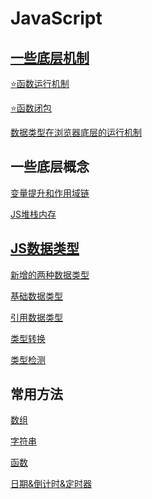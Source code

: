 # JavaScript


<!-- | [一些底层机制](./00-basicconcepts.md)  | [⭐️函数运行机制](./00-basicconcepts.md#函数执行步骤-垃圾回收机制)<br>[⭐️函数闭包](./00-basicconcepts.md#函数执行例子闭包)<br>[数据类型在浏览器底层的运行机制](./00-basicconcepts.md#数据类型在浏览器底层的运行机制)<br> |
|---|:---|
|  一些底层概念 | [变量提升和作用域链](./04-scope.md) <br>[JS堆栈内存](./05-jsstack.md) |
|  [JS数据类型](./02-datatype.md) |[新增的两种数据类型](./02-datatype.md#💡js新增的两个原始数据类型)<br>[基础数据类型](./02-datatype.md#一、基本数据类型)<br>[引用数据类型](./02-datatype.md#二、引用数据类型)<br>[类型转换](./02-datatype.md#三、类型转换)<br>[类型检测](./02-datatype.md#四、数据类型检测) <br>|常用 |   |
|  常用方法 | [数组](./02-01-array.md)<br> [字符串](./02-02-string.md) <br> [函数](./02-03-function.md)<br> [日期&倒计时&定时器](./02-04-date.md)|
|   |   |
|   |   |
|   |   |
|   |   |
|   |   | -->


## [一些底层机制](./00-basicconcepts.md)
[⭐️函数运行机制](./00-basicconcepts.md#函数执行步骤-垃圾回收机制)

[⭐️函数闭包](./00-basicconcepts.md#函数执行例子闭包)

[数据类型在浏览器底层的运行机制](./00-basicconcepts.md#数据类型在浏览器底层的运行机制)

## 一些底层概念
[变量提升和作用域链](./04-scope.md) 

[JS堆栈内存](./05-jsstack.md)

## [JS数据类型](./02-datatype.md)
[新增的两种数据类型](./02-datatype.md#💡js新增的两个原始数据类型)

[基础数据类型](./02-datatype.md#一、基本数据类型)

[引用数据类型](./02-datatype.md#二、引用数据类型)

[类型转换](./02-datatype.md#三、类型转换)

[类型检测](./02-datatype.md#四、数据类型检测) 

## 常用方法
[数组](./02-01-array.md)

[字符串](./02-02-string.md) 

[函数](./02-03-function.md)

[日期&倒计时&定时器](./02-04-date.md)



<!--
 * @Description: 
 * @Author: Lillian
 * @Date: 2021-12-03 09:55:56
 * @LastEditTime: 2022-03-09 20:12:06
 * Copyright (c) 2022 by Lillian, All Rights Reserved. 
-->